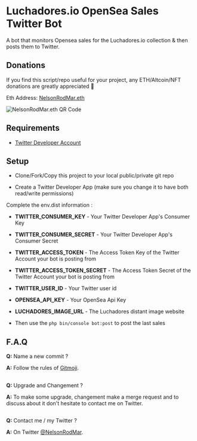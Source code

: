 # Luchadores.io OpenSea Sales Twitter Bot

A bot that monitors Opensea sales for the Luchadores.io collection & then posts them to Twitter.

## Donations

If you find this script/repo useful for your project, any ETH/Altcoin/NFT donations are greatly appreciated 🙏

Eth Address: [NelsonRodMar.eth](https://etherscan.io/address/0x770569f85346b971114e11e4bb5f7ac776673469)

![NelsonRodMar.eth QR Code](https://chart.googleapis.com/chart?chs=300x300&cht=qr&chl=0x770569f85346B971114e11E4Bb5F7aC776673469&choe=UTF-8)


## Requirements

- [Twitter Developer Account](https://developer.twitter.com/en/apply-for-access)


## Setup

- Clone/Fork/Copy this project to your local public/private git repo

- Create a Twitter Developer App (make sure you change it to have both read/write permissions)

Complete the env.dist information :

- **TWITTER_CONSUMER_KEY** - Your Twitter Developer App's Consumer Key
- **TWITTER_CONSUMER_SECRET** - Your Twitter Developer App's Consumer Secret
- **TWITTER_ACCESS_TOKEN** - The Access Token Key of the Twitter Account your bot is posting from
- **TWITTER_ACCESS_TOKEN_SECRET** - The Access Token Secret of the Twitter Account your bot is posting from
- **TWITTER_USER_ID** - Your Twitter user id
- **OPENSEA_API_KEY** - Your OpenSea Api Key
- **LUCHADORES_IMAGE_URL** - The Luchadores distant image website

- Then use the ```php bin/console bot:post``` to post the last sales

## F.A.Q

**Q:** Name a new commit ?

**A:** Follow the rules of [Gitmoji](https://gitmoji.dev/).

##

**Q:** Upgrade and Changement ?

**A:** To make some upgrade, changement make a merge request and to discuss about it don't hesitate to contact me on Twitter.
##

**Q:** Contact me / my Twitter ?

**A:** On Twitter [@NelsonRodMar](https://twitter.com/NelsonRodMar).
